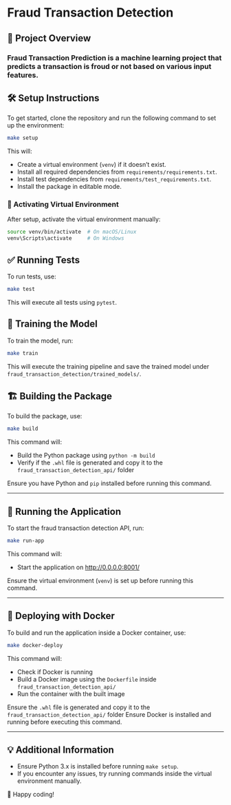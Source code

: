# Fraud Transaction Detection 

## 🚀 Project Overview
### Fraud Transaction Prediction is a machine learning project that predicts a transaction is froud or not based on various input features. 

## 🛠 Setup Instructions
To get started, clone the repository and run the following command to set up the environment:

```sh
make setup
```

This will:
- Create a virtual environment (`venv`) if it doesn’t exist.
- Install all required dependencies from `requirements/requirements.txt`.
- Install test dependencies from `requirements/test_requirements.txt`.
- Install the package in editable mode.

### 🏃 Activating Virtual Environment
After setup, activate the virtual environment manually:

```sh
source venv/bin/activate  # On macOS/Linux
venv\Scripts\activate     # On Windows
```

## ✅ Running Tests
To run tests, use:

```sh
make test
```

This will execute all tests using `pytest`.

## 🎯 Training the Model
To train the model, run:

```sh
make train
```

This will execute the training pipeline and save the trained model under `fraud_transaction_detection/trained_models/`.

## 🏗️ **Building the Package**
To build the package, use:

```sh
make build
```

This command will:  
- Build the Python package using `python -m build`  
- Verify if the `.whl` file is generated and copy it to the `fraud_transaction_detection_api/` folder  

Ensure you have Python and `pip` installed before running this command.  

---

## 🚀 **Running the Application**
To start the fraud transaction detection API, run:

```sh
make run-app
```

This command will:  
- Start the application on http://0.0.0.0:8001/ 

Ensure the virtual environment (`venv`) is set up before running this command.  

---

## 🐳 **Deploying with Docker**
To build and run the application inside a Docker container, use:

```sh
make docker-deploy
```

This command will:  
- Check if Docker is running  
- Build a Docker image using the `Dockerfile` inside `fraud_transaction_detection_api/`  
- Run the container with the built image
  
Ensure the `.whl` file is generated and copy it to the `fraud_transaction_detection_api/` folder 
Ensure Docker is installed and running before executing this command.  

---



## 💡 Additional Information
- Ensure Python 3.x is installed before running `make setup`.
- If you encounter any issues, try running commands inside the virtual environment manually.

🚀 Happy coding!
